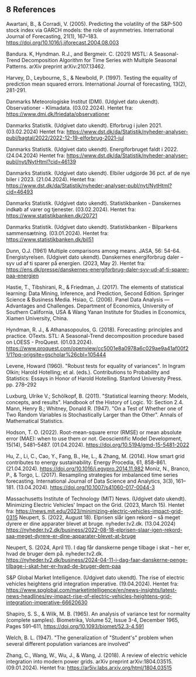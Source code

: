 ## 8 References

Awartani, B., & Corradi, V. (2005). Predicting the volatility of the S&P-500 stock index via GARCH models: the role of asymmetries. International Journal of Forecasting, 21(1), 167–183. https://doi.org/10.1016/j.ijforecast.2004.08.003

Bandura. K, Hyndman. R.J., and Bergmeir. C. (2021) MSTL: A Seasonal-Trend Decomposition Algorithm for Time Series with Multiple Seasonal Patterns. arXiv preprint arXiv:2107.13462.

Harvey, D., Leybourne, S., & Newbold, P. (1997). Testing the equality of prediction mean squared errors. International Journal of forecasting, 13(2), 281-291.

Danmarks Meteorologiske Institut (DMI). (Udgivet dato ukendt). Observationer - Klimadata. (03.02.2024). Hentet fra: https://www.dmi.dk/friedata/observationer

Danmarks Statistik. (Udgivet dato ukendt). Elforbrug i julen 2021. (03.02.2024) Hentet fra: https://www.dst.dk/da/Statistik/nyheder-analyser-publ/bagtal/2022/2022-12-19-elforbrug-2021-jul

Danmarks Statistik. (Udgivet dato ukendt). Energiforbruget faldt i 2022. (24.04.2024) Hentet fra: https://www.dst.dk/da/Statistik/nyheder-analyser-publ/nyt/NytHtml?cid=46139

Danmarks Statistik. (Udgivet dato ukendt). Elbiler udgjorde 36 pct. af de nye biler i 2023. (21.04.2024). Hentet fra: https://www.dst.dk/da/Statistik/nyheder-analyser-publ/nyt/NytHtml?cid=46493

Danmarks Statistik. (Udgivet dato ukendt). Statistikbanken - Danskernes indkøb af varer og tjenester. (03.02.2024). Hentet fra: https://www.statistikbanken.dk/20721

Danmarks Statistik. (Udgivet dato ukendt). Statistikbanken - Bilparkens sammensætning. (03.01.2024). Hentet fra: https://www.statistikbanken.dk/bil51 

Dunn, O.J. (1961) Multiple comparisons among means. JASA, 56: 54-64. Energistyrelsen. (Udgivet dato ukendt). Danskernes energiforbrug daler – syv ud af ti sparer på energien. (2023, May 2). Hentet fra: https://ens.dk/presse/danskernes-energiforbrug-daler-syv-ud-af-ti-sparer-paa-energien

Hastie, T., Tibshirani, R., & Friedman, J. (2017). The elements of statistical learning: Data Mining, Inference, and Prediction, Second Edition. Springer Science & Business Media.
Hsiao, C. (2006). Panel Data Analysis — Advantages and Challenges. Department of Economics, University of Southern California, USA & Wang Yanan Institute for Studies in Economics, Xiamen University, China.


Hyndman, R. J., & Athanasopoulos, G. (2018). Forecasting: principles and practice. OTexts.
STL: A Seasonal-Trend decomposition procedure based on LOESS - ProQuest. (01.03.2024). https://www.proquest.com/openview/cc5001e8a0978a6c029ae9a41af00f21/1?pq-origsite=gscholar%26cbl=105444

Levene, Howard (1960). "Robust tests for equality of variances". In Ingram Olkin; Harold Hotelling; et al. (eds.). Contributions to Probability and Statistics: Essays in Honor of Harold Hotelling. Stanford University Press. pp. 278–292

Luxburg, Ulrike V.; Schölkopf, B. (2011). "Statistical learning theory: Models, concepts, and results". Handbook of the History of Logic. 10: Section 2.4. Mann, Henry B.; Whitney, Donald R. (1947). "On a Test of Whether one of Two Random Variables is Stochastically Larger than the Other". Annals of Mathematical Statistics.

Hodson, T. O. (2022). Root-mean-square error (RMSE) or mean absolute error (MAE): when to use them or not. Geoscientific Model Development, 15(14), 5481–5487. (01.04.2024). https://doi.org/10.5194/gmd-15-5481-2022

Hu, Z., Li, C., Cao, Y., Fang, B., He, L., & Zhang, M. (2014). How smart grid contributes to energy sustainability. Energy Procedia, 61, 858–861. (21.04.2024). https://doi.org/10.1016/j.egypro.2014.11.982
Moniz, N., Branco, P., & Torgo, L. (2017). Resampling strategies for imbalanced time series forecasting. International Journal of Data Science and Analytics, 3(3), 161–181. (13.04.2024). https://doi.org/10.1007/s41060-017-0044-3

Massachusetts Institute of Technology (MIT) News. (Udgivet dato ukendt). Minimizing Electric Vehicles' Impact on the Grid. (2023, March 15). Hentet fra: https://news.mit.edu/2023/minimizing-electric-vehicles-impact-grid-0315
Neupert, S. (2022, August 18). Elprisen slår igen rekord – så meget dyrere er dine apparater blevet at bruge. nyheder.tv2.dk. (13.04.2024) https://nyheder.tv2.dk/business/2022-08-18-elprisen-slaar-igen-rekord-saa-meget-dyrere-er-dine-apparater-blevet-at-bruge

Neupert, S. (2024, April 11). I dag får danskerne penge tilbage i skat – her er, hvad de bruger dem på. nyheder.tv2.dk. https://nyheder.tv2.dk/business/2024-04-11-i-dag-faar-danskerne-penge-tilbage-i-skat-her-er-hvad-de-bruger-dem-paa

S&P Global Market Intelligence. (Udgivet dato ukendt). The rise of electric vehicles heightens grid integration imperative. (19.04.2024). Hentet fra: https://www.spglobal.com/marketintelligence/en/news-insights/latest-news-headlines/ev-impact-rise-of-electric-vehicles-heightens-grid-integration-imperative-66620630

Shapiro, S. S., & Wilk, M. B. (1965). An analysis of variance test for normality (complete samples). Biometrika, Volume 52, Issue 3-4, December 1965, Pages 591–611, https://doi.org/10.1093/biomet/52.3-4.591 

Welch, B. L. (1947). "The generalization of "Student's" problem when several different population variances are involved" 

Zhang, C., Wang, W., Wu, J., & Wang, J. (2018). A review of electric vehicle integration into modern power grids. arXiv preprint arXiv:1804.03515. (09.01.2024). Hentet fra: https://ar5iv.labs.arxiv.org/html/1804.03515
